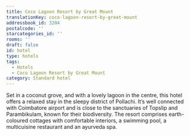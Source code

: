 ```yaml
---
title: Coco Lagoon Resort by Great Mount
translationKey: coco-lagoon-resort-by-great-mount
addressbook_id: 3204
postalcode: ''
starcategories_id: ''
rooms: ''
draft: false
id: hotel
type: hotels
tags:
  - Hotels
  - Coco Lagoon Resort by Great Mount
category: Standard hotel
---
```

Set in a coconut grove, and with a lovely lagoon in the centre, this hotel offers a relaxed stay in the sleepy district of Pollachi. It’s well connected with Coimbatore airport and is close to the sanctuaries of Topslip and Parambikulam, known for their biodiversity. The resort comprises earth-coloured cottages with comfortable interiors, a swimming pool, a multicuisine restaurant and an ayurveda spa. 